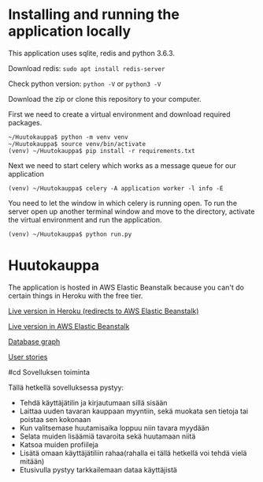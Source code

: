 # Installing and running the application locally

This application uses sqlite, redis and python 3.6.3.

Download redis: `sudo apt install redis-server`

Check python version: `python -V` or `python3 -V`

Download the zip or clone this repository to your computer.

First we need to create a virtual environment and download required packages.

```
~/Huutokauppa$ python -m venv venv
~/Huutokauppa$ source venv/bin/activate
(venv) ~/Huutokauppa$ pip install -r requirements.txt
```

Next we need to start celery which works as a message queue for our application

`(venv) ~/Huutokauppa$ celery -A application worker -l info -E`

You need to let the window in which celery is running open. To run the server open up another terminal window and move to the directory, activate the virtual environment and run the application.

`(venv) ~/Huutokauppa$ python run.py`

# Huutokauppa

The application is hosted in AWS Elastic Beanstalk because you can't do certain things in Heroku with the free tier.

[Live version in Heroku (redirects to AWS Elastic Beanstalk)](http://huutokauppa-sovellus.herokuapp.com/)

[Live version in AWS Elastic Beanstalk](http://huutokauppa-sovellus.us-west-2.elasticbeanstalk.com/)

[Database graph](https://raw.githubusercontent.com/laurivaananen/Huutokauppa/master/documentation/tietokantakaavio.jpg)

[User stories](https://github.com/laurivaananen/Huutokauppa/blob/master/documentation/userstories.md)

#cd Sovelluksen toiminta

Tällä hetkellä sovelluksessa pystyy:

* Tehdä käyttäjätilin ja kirjautumaan sillä sisään
* Laittaa uuden tavaran kauppaan myyntiin, sekä muokata sen tietoja tai poistaa sen kokonaan
* Kun valitsemase huutamisaika loppuu niin tavara myydään
* Selata muiden lisäämiä tavaroita sekä huutamaan niitä
* Katsoa muiden profiileja
* Lisätä omaan käyttäjätiliin rahaa(rahalla ei tällä hetkellä voi tehdä vielä mitään)
* Etusivulla pystyy tarkkailemaan dataa käyttäjistä
